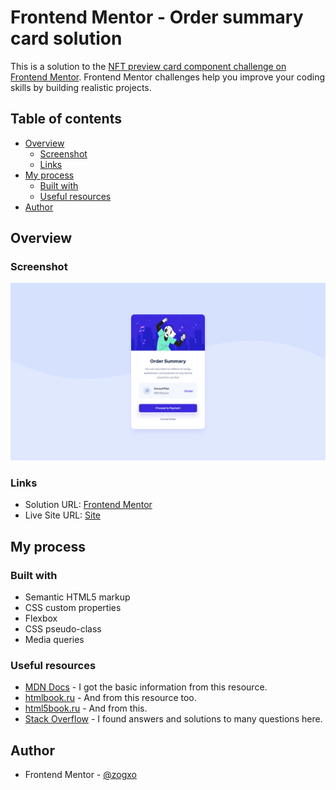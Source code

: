 # Frontend Mentor - Order summary card solution

This is a solution to the [NFT preview card component challenge on Frontend Mentor](https://www.frontendmentor.io/challenges/nft-preview-card-component-SbdUL_w0U). Frontend Mentor challenges help you improve your coding skills by building realistic projects.

## Table of contents

- [Overview](#overview)
  - [Screenshot](#screenshot)
  - [Links](#links)
- [My process](#my-process)
  - [Built with](#built-with)
  - [Useful resources](#useful-resources)
- [Author](#author)

## Overview

### Screenshot

![](./screenshot.png)

### Links

- Solution URL: [Frontend Mentor](https://www.frontendmentor.io/solutions/flexbox-order-summary-component-yClJbgpQdd)
- Live Site URL: [Site](https://order-summary-component-main-five-tawny.vercel.app/)

## My process

### Built with

- Semantic HTML5 markup
- CSS custom properties
- Flexbox
- CSS pseudo-class
- Media queries

### Useful resources

- [MDN Docs](https://developer.mozilla.org/) - I got the basic information from this resource.
- [htmlbook.ru](http://htmlbook.ru/) - And from this resource too.
- [html5book.ru](https://html5book.ru/) - And from this.
- [Stack Overflow](https://stackoverflow.com/) - I found answers and solutions to many questions here.

## Author

- Frontend Mentor - [@zogxo](https://www.frontendmentor.io/profile/zogxo)
